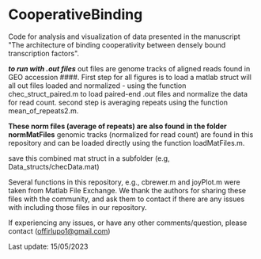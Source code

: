 # CooperativeBinding
Code for analysis and visualization of data presented in the manuscript "The architecture of binding cooperativity between densely bound transcription factors".

***to run with .out files*** 
out files are genome tracks of aligned reads found in GEO accession  ####.
First step for all figures is to load a matlab struct will all out files loaded and normalized - using the function chec_struct_paired.m to load paired-end .out files
and normalize the data for read count.
second step is averaging repeats using the function mean_of_repeats2.m.

**These norm files (average of repeats) are also found in the folder normMatFiles**
genomic tracks (normalized for read count) are found in this repository and can be loaded directly using the function loadMatFiles.m.

save this combined mat struct in a subfolder (e.g, Data_structs/checData.mat)

Several functions in this repository, e.g., cbrewer.m and  joyPlot.m were taken from Matlab File Exchange. 
We thank the authors for sharing these files with the community, and ask them to contact if there are any issues with including those files in our repository. 

If experiencing any issues, or have any other comments/question, please contact (offirlupo1@gmail.com) 

Last update: 15/05/2023
